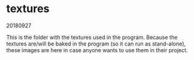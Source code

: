 # textures
20180927

This is the folder with the textures used in the program. Because the textures are/will be baked in the program (so it can run as stand-alone), these images are here in case anyone wants to use them in their project.
